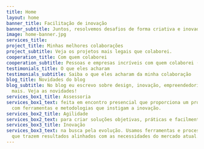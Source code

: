 ```yaml
---
title: Home
layout: home
banner_title: Facilitação de inovação
banner_subtitle: Juntos, resolvemos desafios de forma criativa e inovadora
image: home-banner.jpg
services_title: 
project_title: Minhas melhores colaborações
project_subtitle: Veja os projetos mais legais que colaborei.
cooperation_title: Com quem colaborei
cooperation_subtitle: Pessoas e empresas incríveis com quem colaborei (trabalhei junto).
testimonials_title: O que eles acharam
testimonials_subtitle: Saiba o que eles acharam da minha colaboração
blog_title: Novidades do blog
blog_subtitle: No blog eu escrevo sobre design, inovação, empreendedorismo e muito
  mais. Veja as novidades!
services_box1_title: Assessoria
services_box1_text: feita em encontro presencial que proporciona um processo criativo
  com ferramentas e metodologias que instigam a inovação.
services_box2_title: Agilidade
services_box2_text: para criar soluções objetivas, práticas e facilmente aplicáveis.
services_box3_title: Inovação
services_box3_text: na busca pela evolução. Usamos ferramentas e processos atualizados
  que trazem resultados alinhados com as necessidades do mercado atual.
---
```


